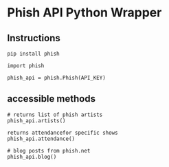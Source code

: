 # Phish API Python Wrapper


## Instructions

`pip install phish`

`import phish`

`phish_api = phish.Phish(API_KEY)`


## accessible methods

```
# returns list of phish artists
phish_api.artists()

returns attendancefor specific shows
phish_api.attendance()

# blog posts from phish.net 
phish_api.blog()



```